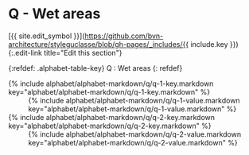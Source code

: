 # Q - Wet areas
[{{ site.edit_symbol }}](https://github.com/bvn-architecture/styleguclasse/blob/gh-pages/_includes/{{ include.key }}){:.edit-link title="Edit this section"}

{:refdef: .alphabet-table-key}
Q
: Wet areas
{: refdef}


<dt markdown='block' >
{% include alphabet/alphabet-markdown/q/q-1-key.markdown key="alphabet/alphabet-markdown/q/q-1-key.markdown" %}
</dt>
<dd markdown='1'>
{% include alphabet/alphabet-markdown/q/q-1-value.markdown key="alphabet/alphabet-markdown/q/q-1-value.markdown" %}
</dd>

<dt markdown='block' >
{% include alphabet/alphabet-markdown/q/q-2-key.markdown key="alphabet/alphabet-markdown/q/q-2-key.markdown" %}
</dt>
<dd markdown='1'>
{% include alphabet/alphabet-markdown/q/q-2-value.markdown key="alphabet/alphabet-markdown/q/q-2-value.markdown" %}
</dd>
